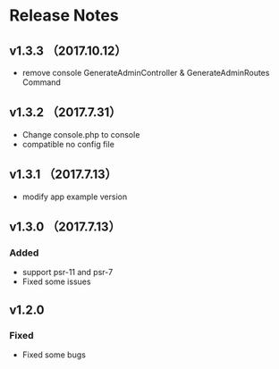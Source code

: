 # Release Notes
## v1.3.3 （2017.10.12）
* remove console GenerateAdminController & GenerateAdminRoutes Command

## v1.3.2 （2017.7.31）
* Change console.php to console
* compatible no config file

## v1.3.1 （2017.7.13）
*  modify app example version
## v1.3.0 （2017.7.13）
### Added 
* support psr-11 and psr-7
* Fixed some issues

## v1.2.0
### Fixed
* Fixed some bugs